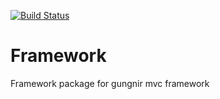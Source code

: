 [![Build Status](https://travis-ci.org/gungnir-mvc/Framework.svg?branch=master)](https://travis-ci.org/gungnir-mvc/Framework)
# Framework
Framework package for gungnir mvc framework
